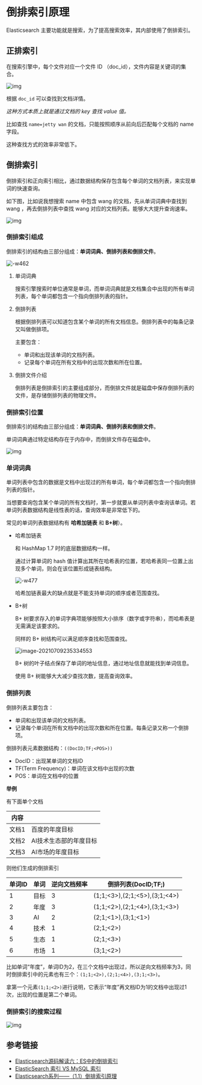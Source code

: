 # 倒排索引原理

Elasticsearch 主要功能就是搜索，为了提高搜索效率，其内部使用了倒排索引。

## 正排索引

在搜索引擎中，每个文件对应一个文件 ID （doc_id），文件内容是关键词的集合。

![img](https://cdn.jsdelivr.net/gh/AlbertYang0801/pic-bed@main/img/20210709222359.jpg)

根据 `doc_id` 可以查找到文档详情。

*这种方式本质上就是通过文档的 key 查找 value 值。*

比如查找  `name=jetty wan` 的文档，只能按照顺序从前向后匹配每个文档的 name 字段。

这种查找方式的效率非常低下。

## 倒排索引

倒排索引和正向索引相比，通过数据结构保存包含每个单词的文档列表，来实现单词的快速查询。

如下图，比如说我想搜索 name 中包含 wang 的文档，先从单词词典中查找到 wang ，再去倒排列表中查找 wang 对应的文档列表。能够大大提升查询速率。

![img](https://cdn.jsdelivr.net/gh/AlbertYang0801/pic-bed@main/img/20210709231001.jpg)

### 倒排索引组成

倒排索引的结构由三部分组成：**单词词典、倒排列表和倒排文件**。

![-w462](https://cdn.jsdelivr.net/gh/AlbertYang0801/pic-bed@main/img/20210710000003.jpg)

1. 单词词典

   搜索引擎搜索时单位通常是单词，而单词词典就是文档集合中出现的所有单词列表，每个单词都包含一个指向倒排列表的指针。

2. 倒排列表

   根据倒排列表可以知道包含某个单词的所有文档信息。倒排列表中的每条记录又叫做倒排项。

   主要包含：

   - 单词和出现该单词的文档列表。
   - 记录每个单词在所有文档中的出现次数和所在位置。

3. 倒排文件介绍

   倒排列表是倒排索引的主要组成部分，而倒排文件就是磁盘中保存倒排列表的文件，是存储倒排列表的物理文件。

### 倒排索引位置

倒排索引的结构由三部分组成：**单词词典、倒排列表和倒排文件**。

单词词典通过特定结构存在于内存中，而倒排文件存在磁盘中。

![img](https://cdn.jsdelivr.net/gh/AlbertYang0801/pic-bed@main/img/20210709232254)

### 单词词典

单词列表中包含的数据是文档中出现过的所有单词，每个单词都包含一个指向倒排列表的指针。

当想要查询包含某个单词的所有文档时，第一步就要从单词列表中查询该单词。若单词列表数据结构是线性表的话，查询效率是非常低下的。

常见的单词列表数据结构有 **哈希加链表** 和 **B+树**）。

- 哈希加链表

  和 HashMap 1.7 时的底层数据结构一样。

  通过计算单词的 hash 值计算出其所在哈希表的位置，若哈希表同一位置上出现多个单词，则会在该位置形成链表结构。

  ![-w477](https://cdn.jsdelivr.net/gh/AlbertYang0801/pic-bed@main/img/20210709233959.jpg)

  哈希加链表最大的缺点就是不能支持单词的顺序或者范围查找。

- B+树

  B+ 树要求存入的单词字典项能够按照大小排序（数字或字符串），而哈希表是无需满足该要求的。

  同样的 B+ 树结构可以满足顺序查找和范围查找。

  ![image-20210709235334553](https://cdn.jsdelivr.net/gh/AlbertYang0801/pic-bed@main/img/20210709235334.png)

  B+ 树的叶子结点保存了单词的地址信息，通过地址信息就能找到单词信息。
  
  使用 B+ 树能够大大减少查找次数，提高查询效率。

### 倒排列表

倒排列表主要包含：

- 单词和出现该单词的文档列表。
- 记录每个单词在所有文档中的出现次数和所在位置。每条记录又称一个倒排项。

倒排列表元素数据结构：`((DocID;TF;<POS>))`

- DocID：出现某单词的文档ID
- TF(Term Frequency)：单词在该文档中出现的次数
- POS：单词在文档中的位置

**举例**

有下面单个文档

| 内容  |                        |
| ----- | ---------------------- |
| 文档1 | 百度的年度目标         |
| 文档2 | AI技术生态部的年度目标 |
| 文档3 | AI市场的年度目标       |

则他们生成的倒排索引

| 单词ID | 单词 | 逆向文档频率 | 倒排列表(DocID;TF;<POS>)      |
| ------ | ---- | ------------ | ----------------------------- |
| 1      | 目标 | 3            | (1;1;<3>),(2;1;<5>),(3;1;<4>) |
| 2      | 年度 | 3            | (1;1;<2>),(2;1;<4>),(3;1;<3>) |
| 3      | AI   | 2            | (2;1;<1>),(3;1;<1>)           |
| 4      | 技术 | 1            | (2;1;<2>)                     |
| 5      | 生态 | 1            | (2;1;<3>)                     |
| 6      | 市场 | 1            | (3;1;<2>)                     |

比如单词“年度”，单词ID为2，在三个文档中出现过，所以逆向文档频率为3，同时倒排索引中的元素也有三个：`(1;1;<2>),(2;1;<4>),(3;1;<3>)`。

拿第一个元素`(1;1;<2>)`进行说明，它表示“年度”再文档ID为1的文档中出现过1次，出现的位置是第二个单词。

### 倒排索引的搜索过程

![img](https://lanffy.github.io/images/posts/2019/15574751723905.jpg)



## 参考链接

- [Elasticsearch源码解读六：ES中的倒排索引](https://lanffy.github.io/2019/05/10/Inverted-Index-In-Elasticsearch)
- [ElasticSearch 索引 VS MySQL 索引](https://zhuanlan.zhihu.com/p/195812446)
- [Elasticsearch系列——（1.1）倒排索引原理](https://blog.csdn.net/andy_wcl/article/details/81631609)


